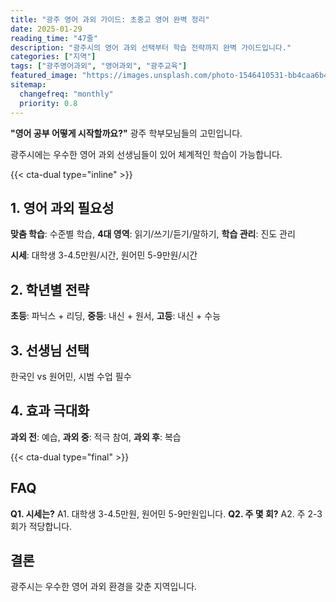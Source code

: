 ```yaml
---
title: "광주 영어 과외 가이드: 초중고 영어 완벽 정리"
date: 2025-01-29
reading_time: "47줄"
description: "광주시의 영어 과외 선택부터 학습 전략까지 완벽 가이드입니다."
categories: ["지역"]
tags: ["광주영어과외", "영어과외", "광주교육"]
featured_image: "https://images.unsplash.com/photo-1546410531-bb4caa6b424d?auto=format&fit=crop&q=80"
sitemap:
  changefreq: "monthly"
  priority: 0.8
---
```


**"영어 공부 어떻게 시작할까요?"** 광주 학부모님들의 고민입니다.

광주시에는 우수한 영어 과외 선생님들이 있어 체계적인 학습이 가능합니다.

{{< cta-dual type="inline" >}}

## 1. 영어 과외 필요성

**맞춤 학습**: 수준별 학습, **4대 영역**: 읽기/쓰기/듣기/말하기, **학습 관리**: 진도 관리

**시세**: 대학생 3-4.5만원/시간, 원어민 5-9만원/시간

## 2. 학년별 전략

**초등**: 파닉스 + 리딩, **중등**: 내신 + 원서, **고등**: 내신 + 수능

## 3. 선생님 선택

한국인 vs 원어민, 시범 수업 필수

## 4. 효과 극대화

**과외 전**: 예습, **과외 중**: 적극 참여, **과외 후**: 복습

{{< cta-dual type="final" >}}

## FAQ

**Q1. 시세는?** A1. 대학생 3-4.5만원, 원어민 5-9만원입니다.
**Q2. 주 몇 회?** A2. 주 2-3회가 적당합니다.

## 결론

광주시는 우수한 영어 과외 환경을 갖춘 지역입니다.
